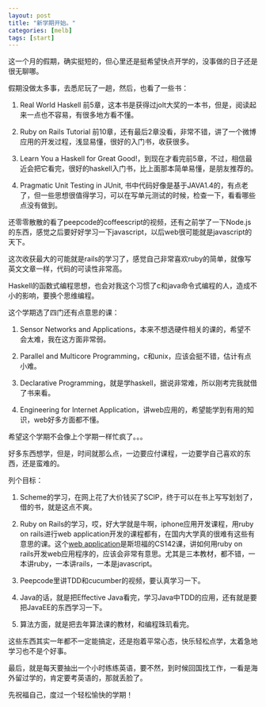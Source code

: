 ```yaml
---
layout: post
title: "新学期开始。"
categories: [melb]
tags: [start]
---
```


这一个月的假期，确实挺短的，但心里还是挺希望快点开学的，没事做的日子还是很无聊哪。

假期没做太多事，去悉尼玩了一趟，然后，也看了一些书：

1. Real World Haskell 前5章，这本书是获得过jolt大奖的一本书，但是，阅读起来一点也不容易，有很多地方看不懂。

2. Ruby on Rails Tutorial 前10章，还有最后2章没看，非常不错，讲了一个微博应用的开发过程，浅显易懂，很好的入门书，收获很多。

3. Learn You a Haskell for Great Good!，到现在才看完前5章，不过，相信最近会把它看完，很好的haskell入门书，比上面那本简单易懂，是朋友推荐的。

4. Pragmatic Unit Testing in JUnit, 书中代码好像是基于JAVA1.4的，有点老了，但一些思想很值得学习，可以在写单元测试的时候，检查一下，看看哪些点没有做到。

还零零散散的看了peepcode的coffeescript的视频，还有之前学了一下Node.js的东西，感觉之后要好好学习一下javascript，以后web很可能就是javascript的天下。

这次收获最大的可能就是rails的学习了，感觉自己非常喜欢ruby的简单，就像写英文文章一样，代码的可读性非常高。

Haskell的函数式编程思想，也会对我这个习惯了c和java命令式编程的人，造成不小的影响，要换个思维编程。

这个学期选了四门还有点意思的课：

1. Sensor Networks and Applications，本来不想选硬件相关的课的，希望不会太难，我在这方面非常弱。

2. Parallel and Multicore Programming，c和unix，应该会挺不错，估计有点小难。

3. Declarative Programming，就是学haskell，据说非常难，所以刚考完我就借了书来看。

4. Engineering for Internet Application，讲web应用的，希望能学到有用的知识，web好多方面都不懂。

希望这个学期不会像上个学期一样忙疯了。。。

好多东西想学，但是，时间就那么点，一边要应付课程，一边要学自己喜欢的东西，还是蛮难的。

列个目标：

1. Scheme的学习，在网上花了大价钱买了SCIP，终于可以在书上写写划划了，借的书，就是这点不爽。
2. Ruby on Rails的学习，哎，好大学就是牛啊，iphone应用开发课程，用ruby on rails进行web application开发的课程都有，在国内大学真的很难有这些有意思的课。这个<a href="http://www.stanford.edu/~ouster/cgi-bin/cs142-fall10/index.php" target="_blank">web application</a>是斯坦福的CS142课，讲如何用ruby on rails开发web应用程序的，应该会非常有意思。尤其是三本教材，都不错，一本讲ruby，一本讲rails，一本是javascript。

3. Peepcode里讲TDD和cucumber的视频，要认真学习一下。

4. Java的话，就是把Effective Java看完，学习Java中TDD的应用，还有就是要把JavaEE的东西学习一下。

5. 算法方面，就是把去年算法课的教材，和编程珠玑看完。

这些东西其实一年都不一定能搞定，还是抱着平常心态，快乐轻松点学，太着急地学习也不是个好事。

最后，就是每天要抽出一个小时练练英语，要不然，到时候回国找工作，一看是海外留过学的，肯定要考英语的，那就丢脸了。

先祝福自己，度过一个轻松愉快的学期！